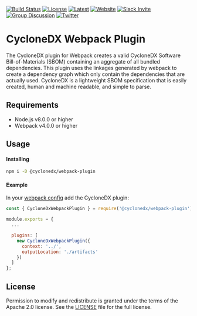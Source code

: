 [![Build Status](https://github.com/CycloneDX/cyclonedx-webpack-plugin/workflows/Node%20CI/badge.svg)](https://github.com/CycloneDX/cyclonedx-webpack-plugin/actions?workflow=Node+CI)
[![License](https://img.shields.io/badge/license-Apache%202.0-brightgreen.svg)][License]
[![Latest](
https://img.shields.io/npm/v/@cyclonedx/webpack-plugin)](https://www.npmjs.com/package/@cyclonedx/webpack-plugin)
[![Website](https://img.shields.io/badge/https://-cyclonedx.org-blue.svg)](https://cyclonedx.org/)
[![Slack Invite](https://img.shields.io/badge/Slack-Join-blue?logo=slack&labelColor=393939)](https://cyclonedx.org/slack/invite)
[![Group Discussion](https://img.shields.io/badge/discussion-groups.io-blue.svg)](https://groups.io/g/CycloneDX)
[![Twitter](https://img.shields.io/twitter/url/http/shields.io.svg?style=social&label=Follow)](https://twitter.com/CycloneDX_Spec)

CycloneDX Webpack Plugin
=========

The CycloneDX plugin for Webpack creates a valid CycloneDX Software Bill-of-Materials (SBOM) containing an aggregate of all bundled dependencies. This plugin uses the linkages generated by webpack to create a dependency graph which only contain the dependencies that are actually used. CycloneDX is a lightweight SBOM specification that is easily created, human and machine readable, and simple to parse.

Requirements
-------------------
- Node.js v8.0.0 or higher
- Webpack v4.0.0 or higher

Usage
-------------------

#### Installing

```bash
npm i -D @cyclonedx/webpack-plugin
```


#### Example
In your [webpack config](https://webpack.js.org/configuration/) add the CycloneDX plugin:
```js
const { CycloneDxWebpackPlugin } = require('@cyclonedx/webpack-plugin');

module.exports = {
  ...

  plugins: [
    new CycloneDxWebpackPlugin({
      context: '../',
      outputLocation: './artifacts'
    })
  ]
};
```


License
-------------------

Permission to modify and redistribute is granted under the terms of the Apache 2.0 license. See the [LICENSE] file for the full license.

[License]: https://github.com/CycloneDX/cyclonedx-webpack-plugin/blob/master/LICENSE
